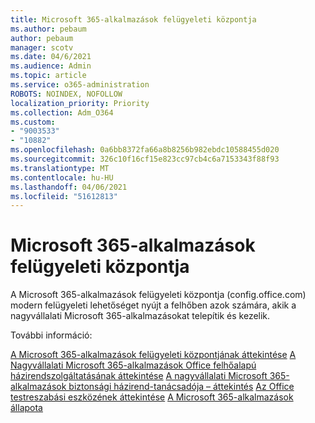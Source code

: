 ```yaml
---
title: Microsoft 365-alkalmazások felügyeleti központja
ms.author: pebaum
author: pebaum
manager: scotv
ms.date: 04/6/2021
ms.audience: Admin
ms.topic: article
ms.service: o365-administration
ROBOTS: NOINDEX, NOFOLLOW
localization_priority: Priority
ms.collection: Adm_O364
ms.custom:
- "9003533"
- "10882"
ms.openlocfilehash: 0a6bb8372fa66a8b8256b982ebdc10588455d020
ms.sourcegitcommit: 326c10f16cf15e823cc97cb4c6a7153343f88f93
ms.translationtype: MT
ms.contentlocale: hu-HU
ms.lasthandoff: 04/06/2021
ms.locfileid: "51612813"
---
```

# <a name="microsoft-365-apps-admin-center"></a>Microsoft 365-alkalmazások felügyeleti központja

A Microsoft 365-alkalmazások felügyeleti központja (config.office.com) modern felügyeleti lehetőséget nyújt a felhőben azok számára, akik a nagyvállalati Microsoft 365-alkalmazásokat telepítik és kezelik. 

További információ:

[A Microsoft 365-alkalmazások felügyeleti központjának áttekintése](https://docs.microsoft.com/deployoffice/admincenter/overview) 
 [A Nagyvállalati Microsoft 365-alkalmazások Office felhőalapú házirendszolgáltatásának áttekintése](https://docs.microsoft.com/deployoffice/overview-office-cloud-policy-service) 
 [A nagyvállalati Microsoft 365-alkalmazások biztonsági házirend-tanácsadója – áttekintés](https://docs.microsoft.com/deployoffice/overview-of-security-policy-advisor) 
 [Az Office testreszabási eszközének áttekintése](https://docs.microsoft.com/deployoffice/overview-of-the-office-customization-tool-for-click-to-run) 
 [A Microsoft 365-alkalmazások állapota](https://docs.microsoft.com/deployoffice/admincenter/microsoft-365-apps-health)